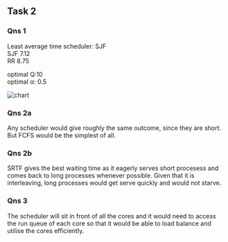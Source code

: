 ## Task 2
### Qns 1
Least average time scheduler: SJF<br>
SJF 7.12<br>
RR 8.75

optimal Q:10<br>
optimal α: 0.5

![chart](https://i.imgur.com/xUGegXC.png)
### Qns 2a
Any scheduler would give roughly the same outcome, since they are short. But FCFS would be the simplest of all.

### Qns 2b
SRTF gives the best waiting time as it eagerly serves short procesess and comes back to long processes whenever possible. Given that it is interleaving, long processes would get serve quickly and would not starve.

### Qns 3
The scheduler will sit in front of all the cores and it would need to access the run queue of each core so that it would be able to load balance and utilise the cores efficiently.
